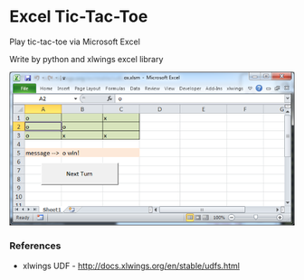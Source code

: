 # Excel Tic-Tac-Toe

Play tic-tac-toe via Microsoft Excel

Write by python and xlwings excel library

<img src='https://raw.githubusercontent.com/diewland/excel-tic-tac-toe/master/Screenshot%202016-11-08%2019.56.25.png' />

### References
* xlwings UDF - http://docs.xlwings.org/en/stable/udfs.html
